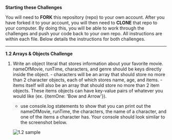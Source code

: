**Starting these Challenges**

You will need to **FORK** this repository (repo) to your own account.  After you have forked it to your account, you will then need to **CLONE** that repo to your computer.  By doing this, you will be able to work through the challenges and push your code back to your own repo.  All instructions are within each file.  Below details the instructions for both challenges.

*************************************************************************************

**1.2 Arrays & Objects Challenge**

1. Write an object literal that stores information about your favorite movie. nameOfMovie, runTime, characters, and genre should be keys directly inside the object.
        - characters will be an array that should store no more than 2 character objects, each of which stores name, age, and items.
        - items itself will also be an array that should store no more than 2 item objects. These items objects can have key-value pairs of whatever you would like (ex. {itemOne: 'Bow and Arrow'}).

    - use console.log statements to show that you can print out the nameOfMovie, runTime, the characters, the name of a character, and one of the items a character has. Your console should look similar to the screenshot below.

    ![1.2 sample](./screenshots/1.2%20sample.jpg)
